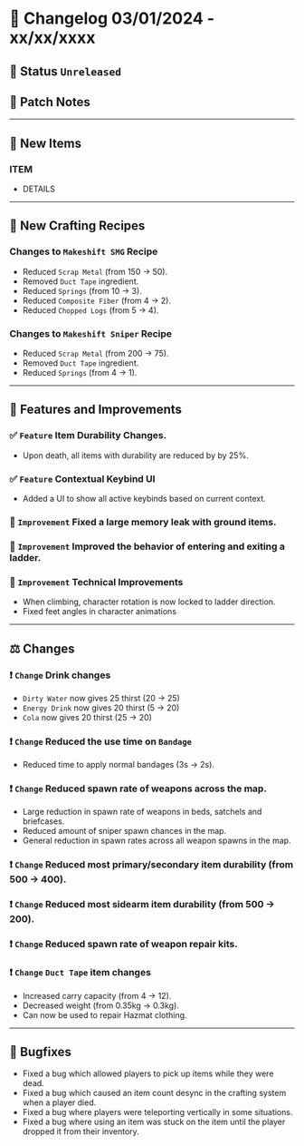 # :bookmark_tabs:  Changelog 03/01/2024 - xx/xx/xxxx

## :red_circle: Status `Unreleased`
<!-- ## :green_circle: Status `Released` -->

## :speech_balloon: Patch Notes

________

## :gun: New Items

### ITEM
- DETAILS

________

## :thread: New Crafting Recipes

### Changes to `Makeshift SMG` Recipe
- Reduced `Scrap Metal` (from 150 -> 50).
- Removed `Duct Tape` ingredient.
- Reduced `Springs` (from 10 -> 3).
- Reduced `Composite Fiber` (from 4 -> 2).
- Reduced `Chopped Logs` (from 5 -> 4).

### Changes to `Makeshift Sniper` Recipe
- Reduced `Scrap Metal` (from 200 -> 75).
- Removed `Duct Tape` ingredient.
- Reduced `Springs` (from 4 -> 1).

________

## :loudspeaker: Features and Improvements

### :white_check_mark: `Feature` Item Durability Changes.
- Upon death, all items with durability are reduced by by 25%.

### :white_check_mark: `Feature` Contextual Keybind UI
- Added a UI to show all active keybinds based on current context.

### :arrow_up_small: `Improvement` Fixed a large memory leak with ground items.

### :arrow_up_small: `Improvement` Improved the behavior of entering and exiting a ladder.

### :arrow_up_small: `Improvement` Technical Improvements
- When climbing, character rotation is now locked to ladder direction.
- Fixed feet angles in character animations

________

## :balance_scale: Changes

### :exclamation: `Change` Drink changes
- `Dirty Water` now gives 25 thirst (20 -> 25)
- `Energy Drink` now gives 20 thirst (5 -> 20)
- `Cola` now gives 20 thirst (25 -> 20)

### :exclamation: `Change` Reduced the use time on `Bandage`
- Reduced time to apply normal bandages (3s -> 2s).

### :exclamation: `Change` Reduced spawn rate of weapons across the map.
- Large reduction in spawn rate of weapons in beds, satchels and briefcases.
- Reduced amount of sniper spawn chances in the map.
- General reduction in spawn rates across all weapon spawns in the map.

### :exclamation: `Change` Reduced most primary/secondary item durability (from 500 -> 400).

### :exclamation: `Change` Reduced most sidearm item durability (from 500 -> 200).

### :exclamation: `Change` Reduced spawn rate of weapon repair kits.

### :exclamation: `Change` `Duct Tape` item changes
- Increased carry capacity (from 4 -> 12).
- Decreased weight (from 0.35kg -> 0.3kg).
- Can now be used to repair Hazmat clothing.
  
________

## :bug: Bugfixes
- Fixed a bug which allowed players to pick up items while they were dead.
- Fixed a bug which caused an item count desync in the crafting system when a player died.
- Fixed a bug where players were teleporting vertically in some situations.
- Fixed a bug where using an item was stuck on the item until the player dropped it from their inventory.

